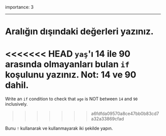 importance: 3

---

# Aralığın dışındaki değerleri yazınız.

<<<<<<< HEAD
`yaş`'ı 14 ile 90 arasında olmayanları bulan `if` koşulunu yazınız. Not: 14 ve 90 dahil.
=======
Write an `if` condition to check that `age` is NOT between `14` and `90` inclusively.
>>>>>>> a6fdfda09570a8ce47bb0b83cd7a32a33869cfad

Bunu `!` kullanarak ve kullanmayarak iki şekilde yapın.
